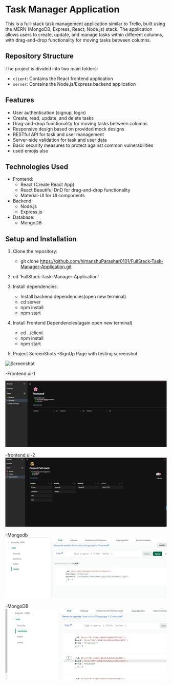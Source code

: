 # Task Manager Application

This is a full-stack task management application similar to Trello, built using the MERN (MongoDB, Express, React, Node.js) stack. The application allows users to create, update, and manage tasks within different columns, with drag-and-drop functionality for moving tasks between columns.

## Repository Structure

The project is divided into two main folders:
- `client`: Contains the React frontend application
- `server`: Contains the Node.js/Express backend application

## Features

- User authentication (signup, login)
- Create, read, update, and delete tasks
- Drag-and-drop functionality for moving tasks between columns
- Responsive design based on provided mock designs
- RESTful API for task and user management
- Server-side validation for task and user data
- Basic security measures to protect against common vulnerabilities
- used emojis also 

## Technologies Used

- Frontend:
  - React (Create React App)
  - React Beautiful DnD for drag-and-drop functionality
  - Material-UI for UI components
- Backend:
  - Node.js
  - Express.js
- Database:
  - MongoDB

## Setup and Installation

1. Clone the repository:
   - git clone https://github.com/himanshuParashar0101/FullStack-Task-Manager-Application.git
     
2. cd 'FullStack-Task-Manager-Application'
   
3. Install dependencies:
   - Install backend dependencies(open new terminal)
   - cd server
   - npm install
   - npm start

4. Install Frontend Dependencies(again open new terminal)
   - cd ../client
   - npm install
   - npm start
5. Project ScreenShots
   -SignUp Page with testing screenshot

![Screenshot]([https://github.com/himanshuParashar0101/havaijhaaj/assets/103347563/54094576-142d-4112-838f-a78332a13ea6](https://github.com/himanshuParashar0101/FullStack-Task-Manager-Application/blob/main/client/public/password%20testing.jpg))
 
  -Frontend ui-1

![Screenshot](https://github.com/himanshuParashar0101/FullStack-Task-Manager-Application/blob/main/client/public/Blank.jpg)

  -frontend ui-2
  ![Screenshot](https://github.com/himanshuParashar0101/FullStack-Task-Manager-Application/blob/main/client/public/Frontend.jpg)

  -Mongodb 
  ![ScreenShot](https://github.com/himanshuParashar0101/FullStack-Task-Manager-Application/blob/main/client/public/login.jpg)

  -MongoDB
  ![ScreenShot](https://github.com/himanshuParashar0101/FullStack-Task-Manager-Application/blob/main/client/public/section.jpg)

